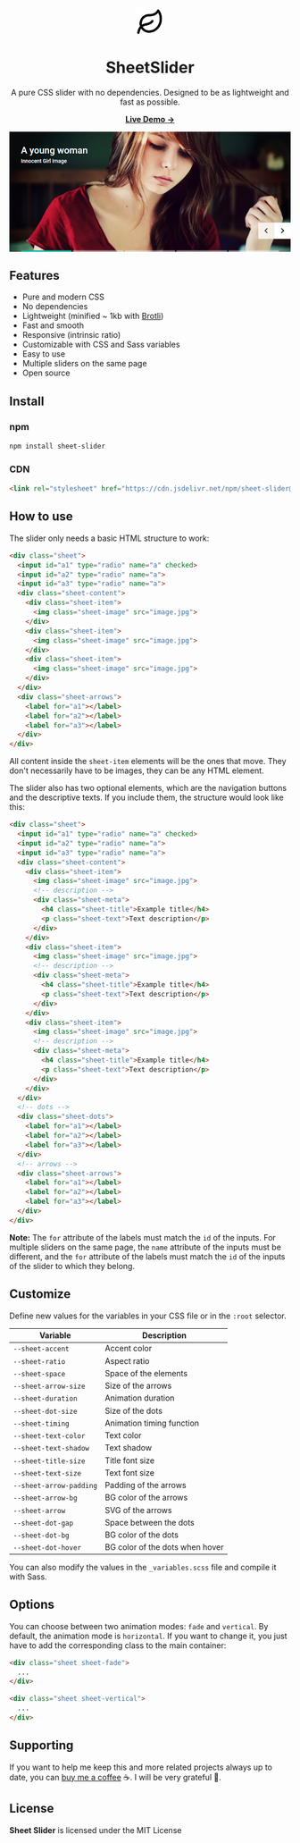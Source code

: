 <div align="center">
  <img width='50' src="https://raw.githubusercontent.com/zkreations/SheetSlider/master/.github/logo.png" align="center" />

  # SheetSlider

  <p>A pure CSS slider with no dependencies. Designed to be as lightweight and fast as possible.<p>

  <p><a href="https://zkreations.github.io/SheetSlider/"><strong> Live Demo &rarr;</strong></a></p>

  <img src="https://raw.githubusercontent.com/zkreations/SheetSlider/master/.github/screenshot.png" align="center" />
</div>

## Features

- Pure and modern CSS
- No dependencies
- Lightweight (minified ~ 1kb with [Brotli](https://www.multiutil.com/text-to-brotli-compress/))
- Fast and smooth
- Responsive (intrinsic ratio)
- Customizable with CSS and Sass variables
- Easy to use
- Multiple sliders on the same page
- Open source

## Install

### npm

```bash
npm install sheet-slider
```

### CDN

```html
<link rel="stylesheet" href="https://cdn.jsdelivr.net/npm/sheet-slider@3/dist/css/main.min.css"/>
```

## How to use

The slider only needs a basic HTML structure to work:

```html
<div class="sheet">
  <input id="a1" type="radio" name="a" checked>
  <input id="a2" type="radio" name="a">
  <input id="a3" type="radio" name="a">
  <div class="sheet-content">
    <div class="sheet-item">
      <img class="sheet-image" src="image.jpg">
    </div>
    <div class="sheet-item">
      <img class="sheet-image" src="image.jpg">
    </div>
    <div class="sheet-item">
      <img class="sheet-image" src="image.jpg">
    </div>
  </div>
  <div class="sheet-arrows">
    <label for="a1"></label>
    <label for="a2"></label>
    <label for="a3"></label>
  </div>
</div>
```

All content inside the `sheet-item` elements will be the ones that move. They don't necessarily have to be images, they can be any HTML element. 

The slider also has two optional elements, which are the navigation buttons and the descriptive texts. If you include them, the structure would look like this:

```html
<div class="sheet">
  <input id="a1" type="radio" name="a" checked>
  <input id="a2" type="radio" name="a">
  <input id="a3" type="radio" name="a">
  <div class="sheet-content">
    <div class="sheet-item">
      <img class="sheet-image" src="image.jpg">
      <!-- description -->
      <div class="sheet-meta">
        <h4 class="sheet-title">Example title</h4>
        <p class="sheet-text">Text description</p>
      </div>
    </div>
    <div class="sheet-item">
      <img class="sheet-image" src="image.jpg">
      <!-- description -->
      <div class="sheet-meta">
        <h4 class="sheet-title">Example title</h4>
        <p class="sheet-text">Text description</p>
      </div>
    </div>
    <div class="sheet-item">
      <img class="sheet-image" src="image.jpg">
      <!-- description -->
      <div class="sheet-meta">
        <h4 class="sheet-title">Example title</h4>
        <p class="sheet-text">Text description</p>
      </div>
    </div>
  </div>
  <!-- dots -->
  <div class="sheet-dots">
    <label for="a1"></label>
    <label for="a2"></label>
    <label for="a3"></label>
  </div>
  <!-- arrows -->
  <div class="sheet-arrows">
    <label for="a1"></label>
    <label for="a2"></label>
    <label for="a3"></label>
  </div>
</div>
```

**Note:** The `for` attribute of the labels must match the `id` of the inputs. For multiple sliders on the same page, the `name` attribute of the inputs must be different, and the `for` attribute of the labels must match the `id` of the inputs of the slider to which they belong.

## Customize

Define new values for the variables in your CSS file or in the `:root` selector. 

| Variable                | Description
| ----------------------- | -------------
| `--sheet-accent`        | Accent color
| `--sheet-ratio`         | Aspect ratio
| `--sheet-space`         | Space of the elements
| `--sheet-arrow-size`    | Size of the arrows
| `--sheet-duration`      | Animation duration
| `--sheet-dot-size`      | Size of the dots
| `--sheet-timing`        | Animation timing function
| `--sheet-text-color`    | Text color
| `--sheet-text-shadow`   | Text shadow
| `--sheet-title-size`    | Title font size
| `--sheet-text-size`     | Text font size
| `--sheet-arrow-padding` | Padding of the arrows
| `--sheet-arrow-bg`      | BG color of the arrows
| `--sheet-arrow`         | SVG of the arrows
| `--sheet-dot-gap`       | Space between the dots
| `--sheet-dot-bg`        | BG color of the dots
| `--sheet-dot-hover`     | BG color of the dots when hover

You can also modify the values in the `_variables.scss` file and compile it with Sass.

## Options

You can choose between two animation modes: `fade` and `vertical`. By default, the animation mode is `horizontal`. If you want to change it, you just have to add the corresponding class to the main container:

```html
<div class="sheet sheet-fade">
  ...
</div>
```

```html
<div class="sheet sheet-vertical">
  ...
</div>
```

## Supporting

If you want to help me keep this and more related projects always up to date, you can [buy me a coffee](https://ko-fi.com/zkreations) ☕. I will be very grateful 👏.

## License

**Sheet Slider** is licensed under the MIT License

